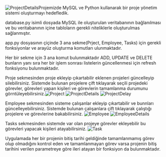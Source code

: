 ![ProjectDetails](https://github.com/user-attachments/assets/b03a0dbd-2dd7-442e-9a71-f4ba6f44db7d)Projemizde MySQL ve Python kullanarak bir proje yönetim sistemi oluşturmayı hedefledik.

database.py isimli dosyada MySQL ile oluşturulan veritabanının bağlanılması ve bu veritabanının içine tabloların gerekli niteliklerle oluşturulmas sağlanmıştır.

app.py dosyasının çiçinde 3 ana sekme(Prject, Employee, Tasks) için gerekli fonksiyonlar ve arayüz oluşturma komutları ulunmaktadır.

Her bir sekme için 3 ana komut bulunmaktadır ADD, UPDATE ve DELETE bunların yanı sıra her bir işlem sonrası listelerin güncellenmesi için refresh fonksiyonu bulunmaktadır.

Proje sekmesinden proje ekleyip çıkartabilir eklenen projeleri güncelleyip silebilirsiniz. Sistemde bulunan projelere çift tıklayarak seçili projedeki görevler, görevleri yapan kişileri ve görevlerin tamamlanma durumunu görntüleyebilirsiniz.![Project](https://github.com/user-attachments/assets/8ed4cb2e-0f04-4ae4-8ec6-db395ac37145)
![ProjectDetails](https://github.com/user-attachments/assets/9a8abe2d-c7fc-4960-8ca4-0af4f1b6d3d6)
![ProjectDelay](https://github.com/user-attachments/assets/c00cb767-4f47-45d7-a5b9-6113de34d989)



Employee sekmesinden sisteme çalışanlar ekleyip çıkartabilir ve bunnları güncelleyebilirsiniz. Sistemde bulunan çalışanlara çift tıklayarak çalıştığı projelere ve görevlerine bakabilirsiniz.
![Employee](https://github.com/user-attachments/assets/963df3ab-09e6-48ee-9872-cb016c5a36e8)
![EmployeeDetails](https://github.com/user-attachments/assets/c5a427a7-c323-47dc-9a80-6940f07c2aa8)

Tasks sekmesinden sistemde var olan projeye görevler ekleyebilir bu görevleri yapacak kişileri atayabilirsiniz.
![Task](https://github.com/user-attachments/assets/68fe67bd-44fd-4d70-aa4f-fc1c603b11dc)

Uygulamada her bir projenin bitiş tarihi geldiğinde tamamlanmamış görev olup olmadığını kontrol eden ve tamamlanmayan görev varsa projenin bitiş tarihini verilen parametreye göre ileri atayan bir fonksiyon da bulunmaktadır.
